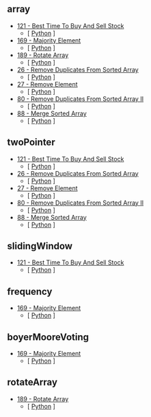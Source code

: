 ## array
- [121 - Best Time To Buy And Sell Stock](https://leetcode.com/problems/<121---best-time-to-buy-and-sell-stock>)
    - [ [Python](<121 - Best Time To Buy And Sell Stock/solution.py>) ]
- [169 - Majority Element](https://leetcode.com/problems/<169---majority-element>)
    - [ [Python](<169 - Majority Element/solution.py>) ]
- [189 - Rotate Array](https://leetcode.com/problems/<189---rotate-array>)
    - [ [Python](<189 - Rotate Array/solution.py>) ]
- [26 - Remove Duplicates From Sorted Array](https://leetcode.com/problems/<26---remove-duplicates-from-sorted-array>)
    - [ [Python](<26 - Remove Duplicates From Sorted Array/solution.py>) ]
- [27 - Remove Element](https://leetcode.com/problems/<27---remove-element>)
    - [ [Python](<27 - Remove Element/solution.py>) ]
- [80 - Remove Duplicates From Sorted Array II](https://leetcode.com/problems/<80---remove-duplicates-from-sorted-array-ii>)
    - [ [Python](<80 - Remove Duplicates From Sorted Array II/solution.py>) ]
- [88 - Merge Sorted Array](https://leetcode.com/problems/<88---merge-sorted-array>)
    - [ [Python](<88 - Merge Sorted Array/solution.py>) ]
## twoPointer
- [121 - Best Time To Buy And Sell Stock](https://leetcode.com/problems/<121---best-time-to-buy-and-sell-stock>)
    - [ [Python](<121 - Best Time To Buy And Sell Stock/solution.py>) ]
- [26 - Remove Duplicates From Sorted Array](https://leetcode.com/problems/<26---remove-duplicates-from-sorted-array>)
    - [ [Python](<26 - Remove Duplicates From Sorted Array/solution.py>) ]
- [27 - Remove Element](https://leetcode.com/problems/<27---remove-element>)
    - [ [Python](<27 - Remove Element/solution.py>) ]
- [80 - Remove Duplicates From Sorted Array II](https://leetcode.com/problems/<80---remove-duplicates-from-sorted-array-ii>)
    - [ [Python](<80 - Remove Duplicates From Sorted Array II/solution.py>) ]
- [88 - Merge Sorted Array](https://leetcode.com/problems/<88---merge-sorted-array>)
    - [ [Python](<88 - Merge Sorted Array/solution.py>) ]
## slidingWindow
- [121 - Best Time To Buy And Sell Stock](https://leetcode.com/problems/<121---best-time-to-buy-and-sell-stock>)
    - [ [Python](<121 - Best Time To Buy And Sell Stock/solution.py>) ]
## frequency
- [169 - Majority Element](https://leetcode.com/problems/<169---majority-element>)
    - [ [Python](<169 - Majority Element/solution.py>) ]
## boyerMooreVoting
- [169 - Majority Element](https://leetcode.com/problems/<169---majority-element>)
    - [ [Python](<169 - Majority Element/solution.py>) ]
## rotateArray
- [189 - Rotate Array](https://leetcode.com/problems/<189---rotate-array>)
    - [ [Python](<189 - Rotate Array/solution.py>) ]
